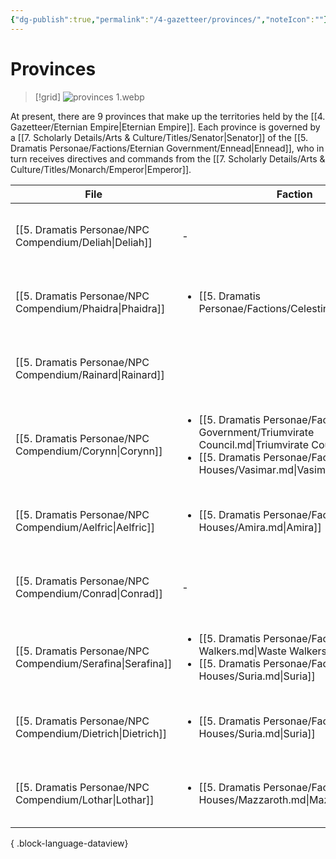 ```yaml
---
{"dg-publish":true,"permalink":"/4-gazetteer/provinces/","noteIcon":""}
---
```


# Provinces

>[!grid]
>![provinces 1.webp](/img/user/x.%20Assets/Attachments/provinces%201.webp)

At present, there are 9 provinces that make up the territories held by the [[4. Gazetteer/Eternian Empire\|Eternian Empire]]. Each province is governed by a [[7. Scholarly Details/Arts & Culture/Titles/Senator\|Senator]] of the [[5. Dramatis Personae/Factions/Eternian Government/Ennead\|Ennead]], who in turn receives directives and commands from the [[7. Scholarly Details/Arts & Culture/Titles/Monarch/Emperor\|Emperor]]. 

| File                                                          | Faction                                                                                                                                                                                          | Province                                                                | Art                                                             | Party1Standing |
| ------------------------------------------------------------- | ------------------------------------------------------------------------------------------------------------------------------------------------------------------------------------------------ | ----------------------------------------------------------------------- | --------------------------------------------------------------- | -------------- |
| [[5. Dramatis Personae/NPC Compendium/Deliah\|Deliah]]     | \-                                                                                                                                                                                               | [[4. Gazetteer/Auroric Shores/Auroric Shores\|Auroric Shores]]       | ![[x. Assets/Attachments/Pasted image 20240318025701.png\|200]] | Unmet          |
| [[5. Dramatis Personae/NPC Compendium/Phaidra\|Phaidra]]   | <ul><li>[[5. Dramatis Personae/Factions/Celestine.md\\|Celestine]]</li></ul>                                                                                                                     | [[4. Gazetteer/Diurnan Valley/Diurnan Valley\|Diurnan Valley]]       | ![[x. Assets/Attachments/Pasted image 20240318133617.png\|200]] | Unmet          |
| [[5. Dramatis Personae/NPC Compendium/Rainard\|Rainard]]   | <ul></ul>                                                                                                                                                                                        | [[4. Gazetteer/Evenfall Isles/Evenfall Isles\|Evenfall Isles]]       | ![[x. Assets/Attachments/Pasted image 20240322062538.png\|200]] | Unmet          |
| [[5. Dramatis Personae/NPC Compendium/Corynn\|Corynn]]     | <ul><li>[[5. Dramatis Personae/Factions/Eternian Government/Triumvirate Council.md\\|Triumvirate Council]]</li><li>[[5. Dramatis Personae/Factions/Noble Houses/Vasimar.md\\|Vasimar]]</li></ul> | [[4. Gazetteer/Gaean Heartlands/Gaean Heartlands\|Gaean Heartlands]] | ![[x. Assets/Attachments/Pasted image 20240109011732.png\|200]] | Unmet          |
| [[5. Dramatis Personae/NPC Compendium/Aelfric\|Aelfric]]   | <ul><li>[[5. Dramatis Personae/Factions/Noble Houses/Amira.md\\|Amira]]</li></ul>                                                                                                                | [[4. Gazetteer/Lunar Highlands/Lunar Highlands\|Lunar Highlands]]    | ![[x. Assets/Attachments/Pasted image 20240109012004.png\|200]] | Unmet          |
| [[5. Dramatis Personae/NPC Compendium/Conrad\|Conrad]]     | \-                                                                                                                                                                                               | [[4. Gazetteer/Mystic Mire/Mystic Mire\|Mystic Mire]]                | ![[x. Assets/Attachments/Pasted image 20240318134619.png\|200]] | Unmet          |
| [[5. Dramatis Personae/NPC Compendium/Serafina\|Serafina]] | <ul><li>[[5. Dramatis Personae/Factions/Waste Walkers.md\\|Waste Walkers]]</li><li>[[5. Dramatis Personae/Factions/Noble Houses/Suria.md\\|Suria]]</li></ul>                                     | [[4. Gazetteer/Red Wastes/Red Wastes\|Red Wastes]]                   | ![[x. Assets/Attachments/Pasted image 20240324134736.png\|200]] | Unmet          |
| [[5. Dramatis Personae/NPC Compendium/Dietrich\|Dietrich]] | <ul><li>[[5. Dramatis Personae/Factions/Noble Houses/Suria.md\\|Suria]]</li></ul>                                                                                                                | [[4. Gazetteer/Solar Sanctum/Solar Sanctum\|Solar Sanctum]]          | ![[x. Assets/Attachments/Pasted image 20240322040146.png\|200]] | Unmet          |
| [[5. Dramatis Personae/NPC Compendium/Lothar\|Lothar]]     | <ul><li>[[5. Dramatis Personae/Factions/Noble Houses/Mazzaroth.md\\|Mazzaroth]]</li></ul>                                                                                                        | [[4. Gazetteer/Vale of Twilight/Vale of Twilight\|Vale of Twilight]] | ![[x. Assets/Attachments/Pasted image 20240318135911.png\|200]] | Unmet          |

{ .block-language-dataview}




